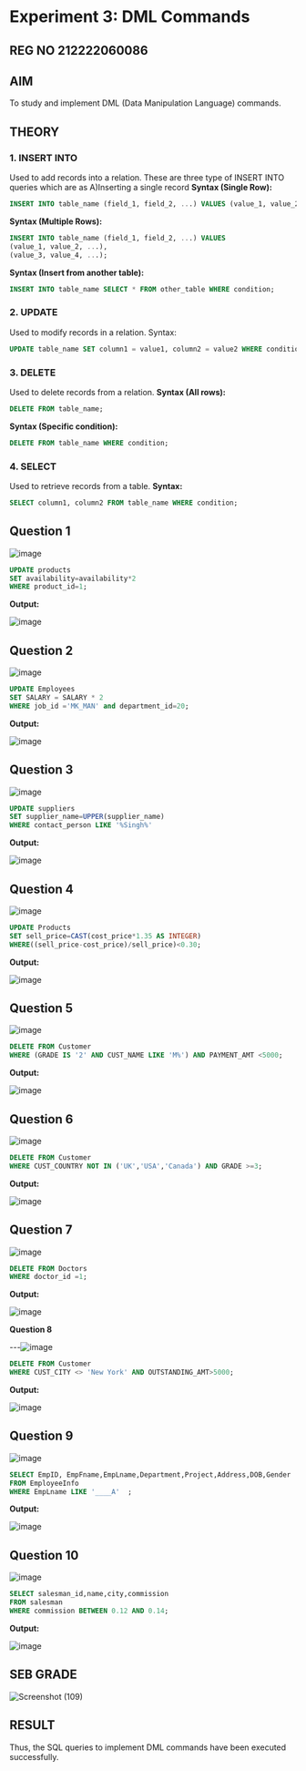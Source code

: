 # Experiment 3: DML Commands
## REG NO 212222060086
## AIM
To study and implement DML (Data Manipulation Language) commands.

## THEORY

### 1. INSERT INTO
Used to add records into a relation.
These are three type of INSERT INTO queries which are as
A)Inserting a single record
**Syntax (Single Row):**
```sql
INSERT INTO table_name (field_1, field_2, ...) VALUES (value_1, value_2, ...);
```
**Syntax (Multiple Rows):**
```sql
INSERT INTO table_name (field_1, field_2, ...) VALUES
(value_1, value_2, ...),
(value_3, value_4, ...);
```
**Syntax (Insert from another table):**
```sql
INSERT INTO table_name SELECT * FROM other_table WHERE condition;
```
### 2. UPDATE
Used to modify records in a relation.
Syntax:
```sql
UPDATE table_name SET column1 = value1, column2 = value2 WHERE condition;
```
### 3. DELETE
Used to delete records from a relation.
**Syntax (All rows):**
```sql
DELETE FROM table_name;
```
**Syntax (Specific condition):**
```sql
DELETE FROM table_name WHERE condition;
```
### 4. SELECT
Used to retrieve records from a table.
**Syntax:**
```sql
SELECT column1, column2 FROM table_name WHERE condition;
```
**Question 1**
--
![image](https://github.com/user-attachments/assets/77e7c180-15d5-4a17-bfe0-cd8826a1311e)


```sql
UPDATE products
SET availability=availability*2
WHERE product_id=1;
```

**Output:**

![image](https://github.com/user-attachments/assets/5dcf14cf-51f1-4733-adbb-2a611cd5371c)

**Question 2**
---
![image](https://github.com/user-attachments/assets/d297f706-21ab-4513-b0bb-4245be275006)


```sql
UPDATE Employees
SET SALARY = SALARY * 2
WHERE job_id ='MK_MAN' and department_id=20;
```

**Output:**

![image](https://github.com/user-attachments/assets/4af1e624-2e53-4e21-af37-04d06e26d18a)


**Question 3**
---
![image](https://github.com/user-attachments/assets/b48a0c3a-0a6a-416b-9527-af44958705f2)


```sql
UPDATE suppliers
SET supplier_name=UPPER(supplier_name)
WHERE contact_person LIKE '%Singh%'
```

**Output:**

![image](https://github.com/user-attachments/assets/1b306d7f-36b9-4619-964e-787e0ed48438)


**Question 4**
---
![image](https://github.com/user-attachments/assets/5082d2df-9bb1-46f3-94b0-f05b3ceb9ff8)

```sql
UPDATE Products
SET sell_price=CAST(cost_price*1.35 AS INTEGER)
WHERE((sell_price-cost_price)/sell_price)<0.30;
```

**Output:**

![image](https://github.com/user-attachments/assets/71742fa9-7c2c-4307-b754-46185a0adcd1)


**Question 5**
---
![image](https://github.com/user-attachments/assets/db0d1f5c-cf63-402e-b1a2-5ccb146aaeed)

```sql
DELETE FROM Customer
WHERE (GRADE IS '2' AND CUST_NAME LIKE 'M%') AND PAYMENT_AMT <5000;
```

**Output:**

![image](https://github.com/user-attachments/assets/b4467cc8-d4ed-46b9-89bb-2b1c1b07cc5a)


**Question 6**
---
![image](https://github.com/user-attachments/assets/5afe1ca2-552f-40e8-907f-a7f19043c5ce)


```sql
DELETE FROM Customer
WHERE CUST_COUNTRY NOT IN ('UK','USA','Canada') AND GRADE >=3;
```

**Output:**

![image](https://github.com/user-attachments/assets/4151936f-8796-4ed8-93bb-354f15e6fbb4)


**Question 7**
---
![image](https://github.com/user-attachments/assets/ae221a67-c027-48a1-9193-2b84721a13db)


```sql
DELETE FROM Doctors
WHERE doctor_id =1;
```

**Output:**

![image](https://github.com/user-attachments/assets/6ab91afd-ffca-46b0-875b-a3414146ca71)

**Question 8**

---![image](https://github.com/user-attachments/assets/b507383c-b0c9-4442-9197-82aeccf245f6)


```sql
DELETE FROM Customer
WHERE CUST_CITY <> 'New York' AND OUTSTANDING_AMT>5000;
```

**Output:**

![image](https://github.com/user-attachments/assets/ead903a4-acbc-4aab-8f89-7f054b21eccc)


**Question 9**
---
![image](https://github.com/user-attachments/assets/57c2b5ae-7888-4d7e-9f68-de24751191d8)


```sql
SELECT EmpID, EmpFname,EmpLname,Department,Project,Address,DOB,Gender
FROM EmployeeInfo
WHERE EmpLname LIKE '____A'  ;
```

**Output:**

![image](https://github.com/user-attachments/assets/a26a1f94-67e0-4983-8f79-1f6d5e045051)


**Question 10**
---
![image](https://github.com/user-attachments/assets/314db1a1-7f93-48a0-b7d8-39db74270529)


```sql
SELECT salesman_id,name,city,commission
FROM salesman
WHERE commission BETWEEN 0.12 AND 0.14;
```

**Output:**

![image](https://github.com/user-attachments/assets/ea0e58f6-0c26-447f-8c26-ed1121d67303)
## SEB GRADE
![Screenshot (109)](https://github.com/user-attachments/assets/85846e62-7ac3-494d-99d4-fc0ea7214c46)


## RESULT
Thus, the SQL queries to implement DML commands have been executed successfully.
